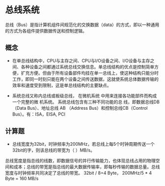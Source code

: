 # 总线系统
总线（Bus）是指计算机组件间规范化的交换数据（data）的方式，即以一种通用的方式为各组件提供数据传送和控制逻辑。

## 概念

* 在单总线结构中，CPU与主存之间、CPU与I/O设备之间、I/O设备与主存之间、各种设备之间都通过系统总线交换信息。单总线结构的优点是控制简单方便，扩充方便。但由于所有设备部件均挂在单一总线上，使这种结构只能分时工作，即同一时刻只能在两个设备之间传送数据，这就使系统总体数据传输的效率和速度受到限制，这是单总线结构的主要缺点。

* 系统总线又称内总线或板级总线， 在微机系统 中用来连接各功能部件而构成一个完整的微 机系统。 系统总线包含有三种不同功能的总 线，即数据总线DB （Data Bus）、地址总线 AB （Address Bus）和控制总线CB（Control Bus）。有：ISA，EISA, PCI

## 计算题

* 总线宽度为32bit，时钟频率为200MHz，若总线上每5个时钟周期传送一个32bit的字，则该总线的带宽为（ ）MB/s。

 总线宽度是指总线的线数，即数据信号的并行传输能力，也体现总线占用的物理空间和成本；总线的带宽是指总线的最大数据传输率，即每秒传输的数据总量。总线宽度与时钟频率共同决定了总线的带宽。
 32bit / 8=4 Byte， 200MHz/5 * 4 Byte = 160 MB/s
